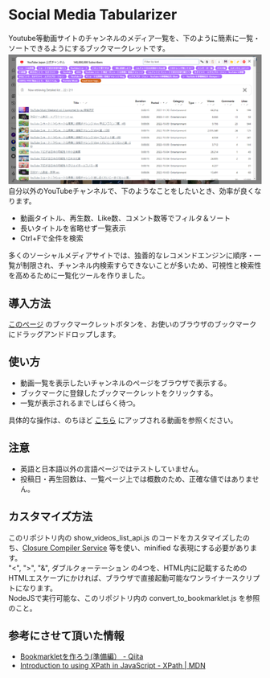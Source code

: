 # Social Media Tabularizer
Youtube等動画サイトのチャンネルのメディア一覧を、下のように簡素に一覧・ソートできるようにするブックマークレットです。  
![screenshot1.png](./img/screenshot1.png)
自分以外のYouTubeチャンネルで、下のようなことをしたいとき、効率が良くなります。

- 動画タイトル、再生数、Like数、コメント数等でフィルタ＆ソート
- 長いタイトルを省略せず一覧表示
- Ctrl+Fで全件を検索

多くのソーシャルメディアサイトでは、独善的なレコメンドエンジンに順序・一覧が制限され、チャンネル内検索すらできないことが多いため、可視性と検索性を高めるために一覧化ツールを作りました。

## 導入方法
[このページ](https://haganech.github.io/ShowVideoAsTabularList/) のブックマークレットボタンを、お使いのブラウザのブックマークにドラッグアンドドロップします。

## 使い方
- 動画一覧を表示したいチャンネルのページをブラウザで表示する。
- ブックマークに登録したブックマークレットをクリックする。
- 一覧が表示されるまでしばらく待つ。

具体的な操作は、のちほど [こちら](https://www.youtube.com/@haganc) にアップされる動画を参照ください。

## 注意
- 英語と日本語以外の言語ページではテストしていません。
- 投稿日・再生回数は、一覧ページ上では概数のため、正確な値ではありません。

## カスタマイズ方法
このリポジトリ内の show_videos_list_api.js のコードをカスタマイズしたのち、[Closure Compiler Service](https://closure-compiler.appspot.com/) 等を使い、minified な表現にする必要があります。  
"<", ">", "&", ダブルクォーテーション の4つを、HTML内に記載するためのHTMLエスケープにかければ、ブラウザで直接起動可能なワンライナースクリプトになります。  
NodeJSで実行可能な、このリポジトリ内の convert_to_bookmarklet.js を参照のこと。

## 参考にさせて頂いた情報
- [Bookmarkletを作ろう(準備編） - Qiita](https://qiita.com/kanaxx/items/63debe502aacd73c3cb8)
- [Introduction to using XPath in JavaScript - XPath | MDN](https://developer.mozilla.org/en-US/docs/Web/XPath/Introduction_to_using_XPath_in_JavaScript)